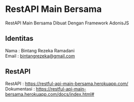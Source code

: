 # RestAPI Main Bersama
RestAPI Main Bersama Dibuat Dengan Framework AdonisJS

## Identitas
Nama  : Bintang Rezeka Ramadani \
Email : bintangrezeka@gmail.com

## RestAPI
RestAPI     : https://restful-api-main-bersama.herokuapp.com/ \
Dokumentasi : https://restful-api-main-bersama.herokuapp.com/docs/index.html#
